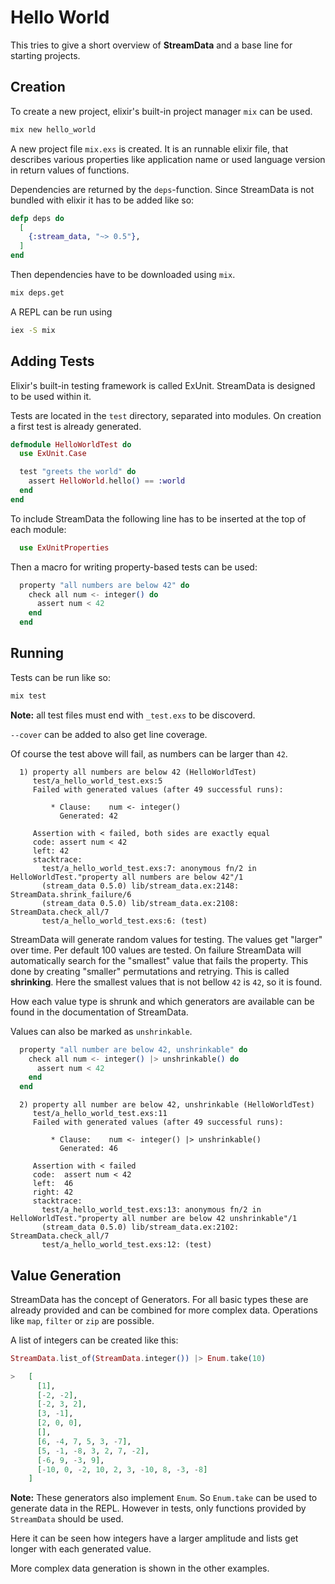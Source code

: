 # Hello World

This tries to give a short overview of **StreamData** and a base line for 
starting projects.


## Creation

To create a new project, elixir's built-in project manager `mix` can be used.
```bash
mix new hello_world
```

A new project file `mix.exs` is created. It is an runnable elixir file, that 
describes various properties like application name or used language version in 
return values of functions.

Dependencies are returned by the `deps`-function. 
Since StreamData is not bundled with elixir it has to be added like so:
```elixir
defp deps do
  [
    {:stream_data, "~> 0.5"},
  ]
end
```

Then dependencies have to be downloaded using `mix`.
```bash
mix deps.get
```

A REPL can be run using
```bash
iex -S mix
```


## Adding Tests

Elixir's built-in testing framework is called ExUnit. StreamData is designed to
be used within it.

Tests are located in the `test` directory, separated into modules. On creation a 
first test is already generated.

```elixir
defmodule HelloWorldTest do
  use ExUnit.Case

  test "greets the world" do
    assert HelloWorld.hello() == :world
  end
end
```

To include StreamData the following line has to be inserted at the top of each
module:

```elixir
  use ExUnitProperties
```

Then a macro for writing property-based tests can be used:

```elixir
  property "all numbers are below 42" do
    check all num <- integer() do
      assert num < 42
    end
  end
```


## Running

Tests can be run like so:
```bash
mix test
```
**Note:** all test files must end with `_test.exs` to be discoverd.

`--cover` can be added to also get line coverage.

Of course the test above will fail, as numbers can be larger than `42`.
```
  1) property all numbers are below 42 (HelloWorldTest)
     test/a_hello_world_test.exs:5
     Failed with generated values (after 49 successful runs):
     
         * Clause:    num <- integer()
           Generated: 42
     
     Assertion with < failed, both sides are exactly equal
     code: assert num < 42
     left: 42
     stacktrace:
       test/a_hello_world_test.exs:7: anonymous fn/2 in HelloWorldTest."property all numbers are below 42"/1
       (stream_data 0.5.0) lib/stream_data.ex:2148: StreamData.shrink_failure/6
       (stream_data 0.5.0) lib/stream_data.ex:2108: StreamData.check_all/7
       test/a_hello_world_test.exs:6: (test)
```

StreamData will generate random values for testing. The values get "larger" 
over time. Per default 100 values are tested. On failure StreamData will 
automatically search for the "smallest" value that fails the property. This done
by creating "smaller" permutations and retrying. This is called __shrinking__.
Here the smallest values that is not bellow `42` is `42`, so it is found.

How each value type is shrunk and which generators are available can be found 
in the documentation of StreamData.

Values can also be marked as `unshrinkable`. 
```elixir
  property "all number are below 42, unshrinkable" do
    check all num <- integer() |> unshrinkable() do
      assert num < 42
    end
  end
```
```
  2) property all number are below 42, unshrinkable (HelloWorldTest)
     test/a_hello_world_test.exs:11
     Failed with generated values (after 49 successful runs):
     
         * Clause:    num <- integer() |> unshrinkable()
           Generated: 46
     
     Assertion with < failed
     code:  assert num < 42
     left:  46
     right: 42
     stacktrace:
       test/a_hello_world_test.exs:13: anonymous fn/2 in HelloWorldTest."property all number are below 42 unshrinkable"/1
       (stream_data 0.5.0) lib/stream_data.ex:2102: StreamData.check_all/7
       test/a_hello_world_test.exs:12: (test)
```


## Value Generation

StreamData has the concept of Generators. For all basic types these are already 
provided and can be combined for more complex data. Operations like `map`,
`filter` or `zip` are possible.

A list of integers can be created like this:
```elixir
StreamData.list_of(StreamData.integer()) |> Enum.take(10)

>   [
      [1],
      [-2, -2],
      [-2, 3, 2],
      [3, -1],
      [2, 0, 0],
      [],
      [6, -4, 7, 5, 3, -7],
      [5, -1, -8, 3, 2, 7, -2],
      [-6, 9, -3, 9],
      [-10, 0, -2, 10, 2, 3, -10, 8, -3, -8]
    ]
```
**Note:** These generators also implement `Enum`. So `Enum.take` can be used to 
generate data in the REPL. However in tests, only functions provided by 
`StreamData` should be used.

Here it can be seen how integers have a larger amplitude and lists get longer 
with each generated value.

More complex data generation is shown in the other examples.








